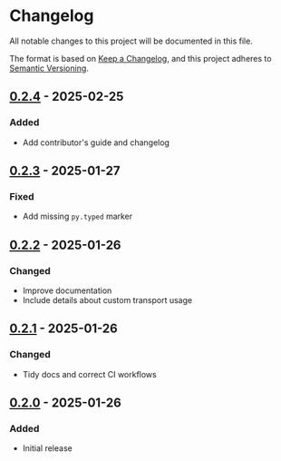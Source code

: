 # Changelog

All notable changes to this project will be documented in this file.

The format is based on [Keep a Changelog](https://keepachangelog.com/en/1.1.0/),
and this project adheres to [Semantic Versioning](https://semver.org/spec/v2.0.0.html).

## [0.2.4] - 2025-02-25

### Added
- Add contributor's guide and changelog

## [0.2.3] - 2025-01-27

### Fixed
- Add missing `py.typed` marker

## [0.2.2] - 2025-01-26

### Changed
- Improve documentation
- Include details about custom transport usage

## [0.2.1] - 2025-01-26

### Changed
- Tidy docs and correct CI workflows

## [0.2.0] - 2025-01-26

### Added
- Initial release

[Unreleased]: https://github.com/will-ockmore/httpx-retries/compare/0.2.4...HEAD
[0.2.4]: https://github.com/will-ockmore/httpx-retries/releases/tag/0.2.4
[0.2.3]: https://github.com/will-ockmore/httpx-retries/releases/tag/0.2.3
[0.2.2]: https://github.com/will-ockmore/httpx-retries/releases/tag/0.2.2
[0.2.1]: https://github.com/will-ockmore/httpx-retries/releases/tag/0.2.1
[0.2.0]: https://github.com/will-ockmore/httpx-retries/releases/tag/0.2.0
